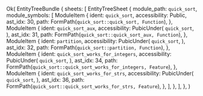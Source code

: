 Ok(
    EntityTreeBundle {
        sheets: [
            EntityTreeSheet {
                module_path: `quick_sort`,
                module_symbols: [
                    ModuleItem {
                        ident: `quick_sort`,
                        accessibility: Public,
                        ast_idx: 30,
                        path: FormPath(`quick_sort::quick_sort, Function`),
                    },
                    ModuleItem {
                        ident: `quick_sort_aux`,
                        accessibility: PubicUnder(
                            `quick_sort`,
                        ),
                        ast_idx: 31,
                        path: FormPath(`quick_sort::quick_sort_aux, Function`),
                    },
                    ModuleItem {
                        ident: `partition`,
                        accessibility: PubicUnder(
                            `quick_sort`,
                        ),
                        ast_idx: 32,
                        path: FormPath(`quick_sort::partition, Function`),
                    },
                    ModuleItem {
                        ident: `quick_sort_works_for_integers`,
                        accessibility: PubicUnder(
                            `quick_sort`,
                        ),
                        ast_idx: 34,
                        path: FormPath(`quick_sort::quick_sort_works_for_integers, Feature`),
                    },
                    ModuleItem {
                        ident: `quick_sort_works_for_strs`,
                        accessibility: PubicUnder(
                            `quick_sort`,
                        ),
                        ast_idx: 36,
                        path: FormPath(`quick_sort::quick_sort_works_for_strs, Feature`),
                    },
                ],
            },
        ],
    },
)